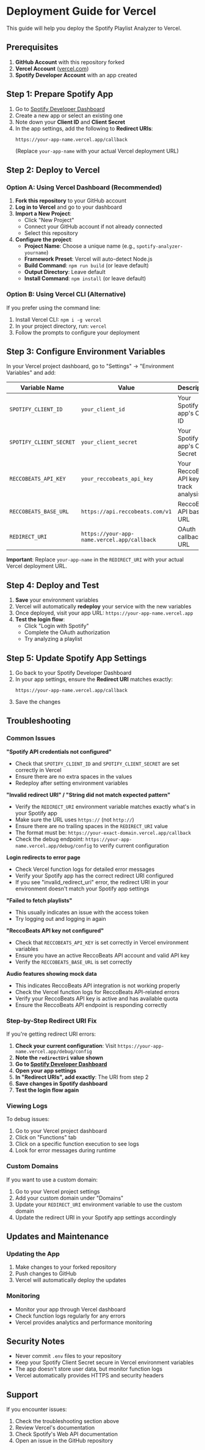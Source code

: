 # Deployment Guide for Vercel

This guide will help you deploy the Spotify Playlist Analyzer to Vercel.

## Prerequisites

1. **GitHub Account** with this repository forked
2. **Vercel Account** ([vercel.com](https://vercel.com))
3. **Spotify Developer Account** with an app created

## Step 1: Prepare Spotify App

1. Go to [Spotify Developer Dashboard](https://developer.spotify.com/dashboard)
2. Create a new app or select an existing one
3. Note down your **Client ID** and **Client Secret**
4. In the app settings, add the following to **Redirect URIs**:
   ```
   https://your-app-name.vercel.app/callback
   ```
   (Replace `your-app-name` with your actual Vercel deployment URL)

## Step 2: Deploy to Vercel

### Option A: Using Vercel Dashboard (Recommended)

1. **Fork this repository** to your GitHub account
2. **Log in to Vercel** and go to your dashboard
3. **Import a New Project**:
   - Click "New Project"
   - Connect your GitHub account if not already connected
   - Select this repository
4. **Configure the project**:
   - **Project Name**: Choose a unique name (e.g., `spotify-analyzer-yourname`)
   - **Framework Preset**: Vercel will auto-detect Node.js
   - **Build Command**: `npm run build` (or leave default)
   - **Output Directory**: Leave default
   - **Install Command**: `npm install` (or leave default)

### Option B: Using Vercel CLI (Alternative)

If you prefer using the command line:

1. Install Vercel CLI: `npm i -g vercel`
2. In your project directory, run: `vercel`
3. Follow the prompts to configure your deployment

## Step 3: Configure Environment Variables

In your Vercel project dashboard, go to "Settings" → "Environment Variables" and add:

| Variable Name | Value | Description |
|--------------|-------|-------------|
| `SPOTIFY_CLIENT_ID` | `your_client_id` | Your Spotify app's Client ID |
| `SPOTIFY_CLIENT_SECRET` | `your_client_secret` | Your Spotify app's Client Secret |
| `RECCOBEATS_API_KEY` | `your_reccobeats_api_key` | Your ReccoBeats API key for track analysis |
| `RECCOBEATS_BASE_URL` | `https://api.reccobeats.com/v1` | ReccoBeats API base URL |
| `REDIRECT_URI` | `https://your-app-name.vercel.app/callback` | OAuth callback URL |

**Important**: Replace `your-app-name` in the `REDIRECT_URI` with your actual Vercel deployment URL.

## Step 4: Deploy and Test

1. **Save** your environment variables
2. Vercel will automatically **redeploy** your service with the new variables
3. Once deployed, visit your app URL: `https://your-app-name.vercel.app`
4. **Test the login flow**:
   - Click "Login with Spotify"
   - Complete the OAuth authorization
   - Try analyzing a playlist

## Step 5: Update Spotify App Settings

1. Go back to your Spotify Developer Dashboard
2. In your app settings, ensure the **Redirect URI** matches exactly:
   ```
   https://your-app-name.vercel.app/callback
   ```
3. Save the changes

## Troubleshooting

### Common Issues

**"Spotify API credentials not configured"**
- Check that `SPOTIFY_CLIENT_ID` and `SPOTIFY_CLIENT_SECRET` are set correctly in Vercel
- Ensure there are no extra spaces in the values
- Redeploy after setting environment variables

**"Invalid redirect URI" / "String did not match expected pattern"**
- Verify the `REDIRECT_URI` environment variable matches exactly what's in your Spotify app
- Make sure the URL uses `https://` (not `http://`)
- Ensure there are no trailing spaces in the `REDIRECT_URI` value
- The format must be: `https://your-exact-domain.vercel.app/callback`
- Check the debug endpoint: `https://your-app-name.vercel.app/debug/config` to verify current configuration

**Login redirects to error page**
- Check Vercel function logs for detailed error messages
- Verify your Spotify app has the correct redirect URI configured  
- If you see "invalid_redirect_uri" error, the redirect URI in your environment doesn't match your Spotify app settings

**"Failed to fetch playlists"**
- This usually indicates an issue with the access token
- Try logging out and logging in again

**"ReccoBeats API key not configured"**
- Check that `RECCOBEATS_API_KEY` is set correctly in Vercel environment variables
- Ensure you have an active ReccoBeats API account and valid API key
- Verify the `RECCOBEATS_BASE_URL` is set correctly

**Audio features showing mock data**
- This indicates ReccoBeats API integration is not working properly
- Check the Vercel function logs for ReccoBeats API-related errors
- Verify your ReccoBeats API key is active and has available quota
- Ensure the ReccoBeats API endpoint is responding correctly

### Step-by-Step Redirect URI Fix

If you're getting redirect URI errors:

1. **Check your current configuration**: Visit `https://your-app-name.vercel.app/debug/config`
2. **Note the `redirectUri` value shown**
3. **Go to [Spotify Developer Dashboard](https://developer.spotify.com/dashboard)**
4. **Open your app settings**
5. **In "Redirect URIs", add exactly**: The URI from step 2
6. **Save changes in Spotify dashboard**
7. **Test the login flow again**

### Viewing Logs

To debug issues:
1. Go to your Vercel project dashboard
2. Click on "Functions" tab
3. Click on a specific function execution to see logs
4. Look for error messages during runtime

### Custom Domains

If you want to use a custom domain:
1. Go to your Vercel project settings
2. Add your custom domain under "Domains"
3. Update your `REDIRECT_URI` environment variable to use the custom domain
4. Update the redirect URI in your Spotify app settings accordingly

## Updates and Maintenance

### Updating the App

1. Make changes to your forked repository
2. Push changes to GitHub
3. Vercel will automatically deploy the updates

### Monitoring

- Monitor your app through Vercel dashboard
- Check function logs regularly for any errors
- Vercel provides analytics and performance monitoring

## Security Notes

- Never commit `.env` files to your repository
- Keep your Spotify Client Secret secure in Vercel environment variables
- The app doesn't store user data, but monitor function logs
- Vercel automatically provides HTTPS and security headers

## Support

If you encounter issues:
1. Check the troubleshooting section above
2. Review Vercel's documentation
3. Check Spotify's Web API documentation
4. Open an issue in the GitHub repository
